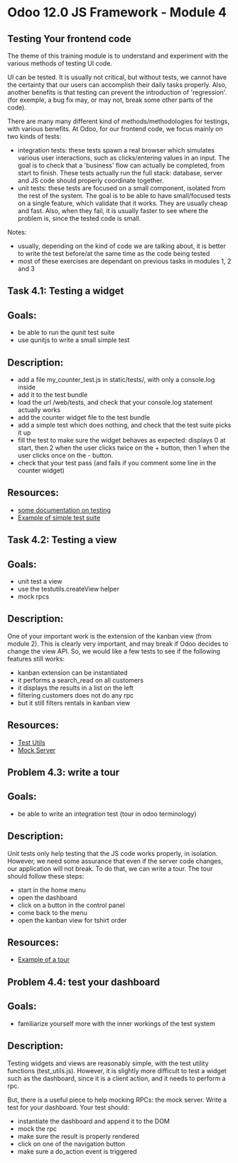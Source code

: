 # Odoo 12.0 JS Framework - Module 4

## Testing Your frontend code

The theme of this training module is to understand and experiment with the
various methods of testing UI code.

UI can be tested.  It is usually not critical, but without tests, we cannot have
the certainty that our users can accomplish their daily tasks properly.  Also,
another benefits is that testing can prevent the introduction of 'regression'.
(for exemple, a bug fix may, or may not, break some other parts of the code).

There are many many different kind of methods/methodologies for testings, with
various benefits.  At Odoo, for our frontend code, we focus mainly on two kinds
of tests:
- integration tests: these tests spawn a real browser which simulates various
  user interactions, such as clicks/entering values in an input.  The goal is
  to check that a 'business' flow can actually be completed, from start to
  finish.  These tests actually run the full stack: database, server and JS
  code should properly coordinate together.
- unit tests: these tests are focused on a small component, isolated from the
  rest of the system.  The goal is to be able to have small/focused tests on a
  single feature, which validate that it works.  They are usually cheap and
  fast.  Also, when they fail, it is usually faster to see where the problem is,
  since the tested code is small.

Notes:
- usually, depending on the kind of code we are talking about, it is better to
  write the test before/at the same time as the code being tested
- most of these exercises are dependant on previous tasks in modules 1, 2 and 3


## Task 4.1: Testing a widget

Goals:
------
- be able to run the qunit test suite
- use qunitjs to write a small simple test

Description:
------------
- add a file my_counter_test.js in static/tests/, with only a console.log inside
- add it to the test bundle
- load the url /web/tests, and check that your console.log statement actually
  works
- add the counter widget file to the test bundle
- add a simple test which does nothing, and check that the test suite picks it up
- fill the test to make sure the widget behaves as expected: displays 0 at start,
  then 2 when the user clicks twice on the + button, then 1 when the user clicks
  once on the - button.
- check that your test pass (and fails if you comment some line in the counter
  widget)

Resources:
----------
- [some documentation on testing](https://www.odoo.com/documentation/12.0/reference/testing.html#testing-js-code)
- [Example of simple test suite](https://github.com/odoo/odoo/blob/57decbbed6d3d8899b09a58361ae9b30d39a9c03/addons/web/static/tests/chrome/pager_tests.js)


## Task 4.2: Testing a view

Goals:
------
- unit test a view
- use the testutils.createView helper
- mock rpcs

Description:
------------
One of your important work is the extension of the kanban view (from module 2).
This is clearly very important, and may break if Odoo decides to change the view
API. So, we would like a few tests to see if the following features still works:

- kanban extension can be instantiated
- it performs a search_read on all customers
- it displays the results in a list on the left
- filtering customers does not do any rpc
- but it still filters rentals in kanban view

Resources:
----------
- [Test Utils](https://github.com/odoo/odoo/blob/c3048b14657364afbeda31dd852f103b596dc5c7/addons/web/static/tests/helpers/test_utils.js)
- [Mock Server](https://github.com/odoo/odoo/blob/c3048b14657364afbeda31dd852f103b596dc5c7/addons/web/static/tests/helpers/mock_server.js)


## Problem 4.3: write a tour

Goals:
------
- be able to write an integration test (tour in odoo terminology)

Description:
------------
Unit tests only help testing that the JS code works properly, in isolation.
However, we need some assurance that even if the server code changes, our
application will not break.  To do that, we can write a tour.  The tour should
follow these steps:

- start in the home menu
- open the dashboard
- click on a button in the control panel
- come back to the menu
- open the kanban view for tshirt order

Resources:
----------
- [Example of a tour](https://github.com/odoo/odoo/blob/57decbbed6d3d8899b09a58361ae9b30d39a9c03/addons/project/static/src/js/tour.js)


## Problem 4.4: test your dashboard

Goals:
------
- familiarize yourself more with the inner workings of the test system

Description:
------------
Testing widgets and views are reasonably simple, with the test utility functions (test_utils.js).  However, it is slightly more difficult to test a widget such as the  dashboard, since it is a client action, and it needs to perform a rpc.

But, there is a useful piece to help mocking RPCs: the mock server.  Write a test for your dashboard.  Your test should:

- instantiate the dashboard and append it to the DOM
- mock the rpc
- make sure the result is properly rendered
- click on one of the navigation button
- make sure a do_action event is triggered
